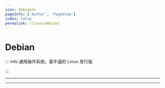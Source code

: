 ```yaml
---
icon: debianos
pageInfo: ['Author', 'PageView']
index: false
permalink: /linux/debian/
---
```


# Debian

::: info 通用操作系统，最牛逼的 Linux 发行版

:::

---

<Catalog base='/linux/debian/' />

---
